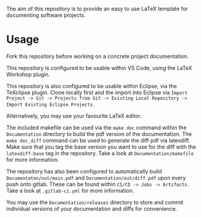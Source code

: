 The aim of this repository is to provide an easy to use LaTeX template for documenting software projects. 

# Usage

Fork this repository before working on a concrete project documentation.

This repository is configured to be usable within VS Code, using the LaTeX Workshop plugin.

This repository is also configured to be usable within Eclipse, via the TeXclipse plugin. Clone locally first and the import into Eclipse via `Import Project -> Git -> Projects from Git -> Existing Local Repository -> Import Existing Eclipse Projects`.

Alternatively, you may use your favourite LaTeX editor.

The included makefile can be used via the `make doc` command within the `Documentation` directory to build the pdf version of the documentation. The `make doc_diff` command can be used to generate the diff pdf via latexdiff. Make sure that you tag the base version you want to use for the diff with the `latexdiff-base` tag in the repository. Take a look at `Documentation/makefile` for more information.

The repository has also been configured to automatically build `Documentaton/out/main.pdf` and `Documentation/out/diff.pdf` upon every push onto gitlab. These can be found within `CI/CD -> Jobs -> Artifacts`. Take a look at `.gitlab-ci.yml` for more information.

You may use the `Documentation/releases` directory to store and commit individual versions of your documentation and diffs for convenience.
